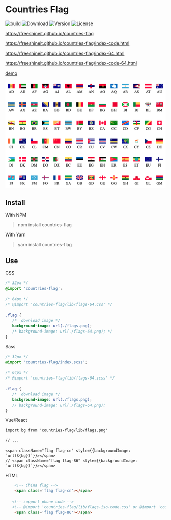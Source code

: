 # Countries Flag

![build](https://github.com/freeshineit/countries-flag/workflows/Build/badge.svg)
![Download](https://img.shields.io/npm/dm/countries-flag.svg)
![Version](https://img.shields.io/npm/v/countries-flag.svg)
![License](https://img.shields.io/npm/l/countries-flag.svg)


https://freeshineit.github.io/countries-flag

https://freeshineit.github.io/countries-flag/index-code.html

https://freeshineit.github.io/countries-flag/index-64.html

https://freeshineit.github.io/countries-flag/index-code-64.html

[demo](./docs/index.html)

![demo](demo.png)
## Install

With NPM

> npm install countries-flag

With Yarn

> yarn install countries-flag

## Use

CSS

```css
/* 32px */
@import 'countries-flag';

/* 64px */
/* @import 'countries-flag/lib/flags-64.css' */

.flag {
   /*  download image */
   background-image: url(./flags.png);
   /* background-image: url(./flags-64.png); */
}
```

Sass

```scss
/* 32px */
@import 'countries-flag/index.scss';

/* 64px */
/* @import 'countries-flag/lib/flags-64.scss' */

.flag {
   /*  download image */
   background-image: url(./flags.png);
   // background-image: url(./flags-64.png);
}
```


Vue/React

```tsx
import bg from 'countries-flag/lib/flags.png'

// ...

<span className="flag flag-cn" style={{backgroundImage: `url(${bg})`}}></span>
// <span className="flag flag-86" style={{backgroundImage: `url(${bg})`}}></span>
```

HTML

```html
    <!-- China flag -->
    <span class='flag flag-cn'></span>

   <!-- support phone code -->
   <!-- @import 'countries-flag/lib/flags-iso-code.css' or @import 'countries-flag/lib/flags-code.css'-->
    <span class='flag flag-86'></span>
```